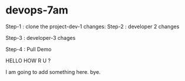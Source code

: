 # devops-7am
Step-1 : clone the project-dev-1 changes:
Step-2 : developer 2 changes 


Step-3 : developer-3 chages

Step-4 : Pull Demo


HELLO HOW R U ?

I am going to add something here.
bye.
